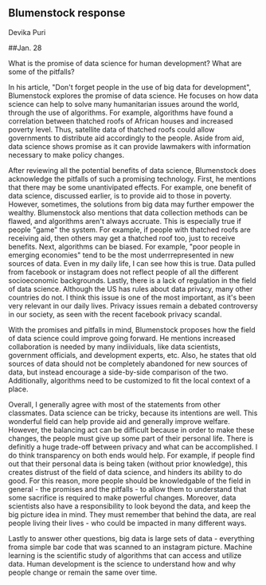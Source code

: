 ## Blumenstock response
Devika Puri

##Jan. 28

What is the promise of data science for human development? What are some of the pitfalls?

In his article, "Don't forget people in the use of big data for development", Blumenstock explores the promise of data science. He focuses on how data science can help to solve many humanitarian issues around the world, through the use of algorithms. For example, algorithms have found a correlation between thatched roofs of African houses and increased poverty level. Thus, satellite data of thatched roofs could allow governments to distribute aid accordingly to the people. Aside from aid, data science shows promise as it can provide lawmakers with information necessary to make policy changes. 

After reviewing all the potential benefits of data science, Blumenstock does acknowledge the pitfalls of such a promising technology. First, he mentions that there may be some unantivipated effects. For example, one benefit of data science, discussed earlier, is to provide aid to those in poverty. However, sometimes, the solutions from big data may further empower the wealthy. Blumenstock also mentions that data collection methods can be flawed, and algorithms aren't always accruate. This is especially true if people "game" the system. For example, if people with thatched roofs are receiving aid, then others may get a thatched roof too, just to receive benefits. Next, algorithms can be biased. For example, "poor people in emerging economies" tend to be the most underrrepresented in new sources of data. Even in my daily life, I can see how this is true. Data pulled from facebook or instagram does not reflect people of all the different socioeconomic backgrounds. Lastly, there is a lack of regulation in the field of data science. Although the US has rules about data privacy, many other countries do not. I think this issue is one of the most important, as it's been very relevant in our daily lives. Privacy issues remain a debated controversy in our society, as seen with the recent facebook privacy scandal.

With the promises and pitfalls in mind, Blumenstock proposes how the field of data science could improve going forward. He mentions increased collaboration is needed by many indiividuals, like data scientists, government officials, and development experts, etc. Also, he states that old sources of data should not be completely abandoned for new sources of data, but instead encourage a side-by-side comparison of the two. Additionally, algorithms need to be customized to fit the local context of a place. 

Overall, I generally agree with most of the statements from other classmates. Data science can be tricky, because its intentions are well. This wonderful field can help provide aid and generally improve welfare. However, the balancing act can be difficult because in order to make these changes, the people must give up some part of their personal life. There is definitly a huge trade-off between privacy and what can be accomplished. I do think transparency on both ends would help. For example, if people find out that their personal data is being taken (without prior knowledge), this creates distrust of the field of data science, and hinders its ability to do good. For this reason, more people should be knowledgable of the field in general - the promises and the pitfalls - to allow them to understand that some sacrifice is required to make powerful changes. Moreover, data scientists also have a responsibility to look beyond the data, and keep the big picture idea in mind. They must remember that behind the data, are real people living their lives - who could be impacted in many different ways. 

Lastly to answer other questions, big data is large sets of data - everything froma  simple bar code that was scanned to an instagram picture. Machine learning is the scientific study of algorithms that can access and utilize data. Human development is the science to understand how and why people change or remain the same over time. 
